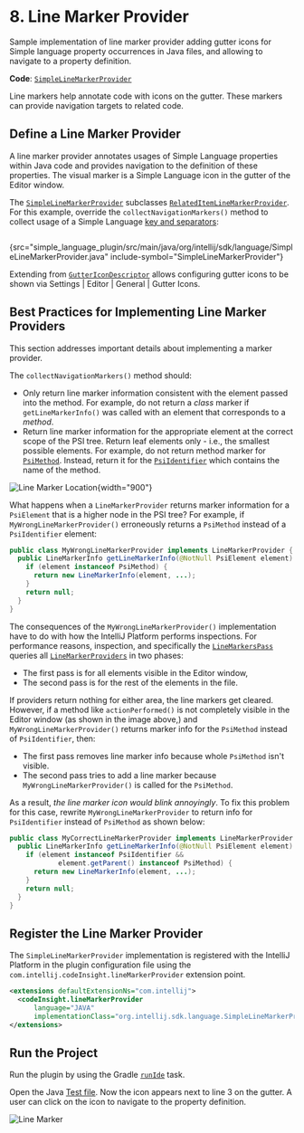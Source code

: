 # 8. Line Marker Provider

<!-- Copyright 2000-2023 JetBrains s.r.o. and contributors. Use of this source code is governed by the Apache 2.0 license. -->

<link-summary>Sample implementation of line marker provider adding gutter icons for Simple language property occurrences in Java files, and allowing to navigate to a property definition.</link-summary>

<tldr>

**Code**: [`SimpleLineMarkerProvider`](%gh-sdk-samples%/simple_language_plugin/src/main/java/org/intellij/sdk/language/SimpleLineMarkerProvider.java)

</tldr>

<include from="language_and_filetype.md" element-id="custom_language_tutorial_header"></include>

Line markers help annotate code with icons on the gutter.
These markers can provide navigation targets to related code.

## Define a Line Marker Provider

A line marker provider annotates usages of Simple Language properties within Java code and provides navigation to the definition of these properties.
The visual marker is a Simple Language icon in the gutter of the Editor window.

The [`SimpleLineMarkerProvider`](%gh-sdk-samples%/simple_language_plugin/src/main/java/org/intellij/sdk/language/SimpleLineMarkerProvider.java) subclasses [`RelatedItemLineMarkerProvider`](%gh-ic%/platform/lang-api/src/com/intellij/codeInsight/daemon/RelatedItemLineMarkerProvider.java).
For this example, override the `collectNavigationMarkers()` method to collect usage of a Simple Language [key and separators](language_and_filetype.md#define-the-language):

```java
```
{src="simple_language_plugin/src/main/java/org/intellij/sdk/language/SimpleLineMarkerProvider.java" include-symbol="SimpleLineMarkerProvider"}

Extending from [`GutterIconDescriptor`](%gh-ic%/platform/lang-api/src/com/intellij/codeInsight/daemon/GutterIconDescriptor.java) allows configuring gutter icons to be shown via <ui-path>Settings | Editor | General | Gutter Icons</ui-path>.

## Best Practices for Implementing Line Marker Providers

This section addresses important details about implementing a marker provider.

The `collectNavigationMarkers()` method should:
* Only return line marker information consistent with the element passed into the method.
  For example, do not return a _class_ marker if `getLineMarkerInfo()` was called with an element that corresponds to a _method_.
* Return line marker information for the appropriate element at the correct scope of the PSI tree.
  Return leaf elements only - i.e., the smallest possible elements.
  For example, do not return method marker for [`PsiMethod`](%gh-ic%/java/java-psi-api/src/com/intellij/psi/PsiMethod.java).
  Instead, return it for the [`PsiIdentifier`](%gh-ic%/java/java-psi-api/src/com/intellij/psi/PsiIdentifier.java) which contains the name of the method.

![Line Marker Location](line_marker_location.png){width="900"}

What happens when a `LineMarkerProvider` returns marker information for a `PsiElement` that is a higher node in the PSI tree?
For example, if `MyWrongLineMarkerProvider()` erroneously returns a `PsiMethod` instead of a `PsiIdentifier` element:

```java
public class MyWrongLineMarkerProvider implements LineMarkerProvider {
  public LineMarkerInfo getLineMarkerInfo(@NotNull PsiElement element) {
    if (element instanceof PsiMethod) {
      return new LineMarkerInfo(element, ...);
    }
    return null;
  }
}
```

The consequences of the `MyWrongLineMarkerProvider()` implementation have to do with how the IntelliJ Platform performs inspections.
For performance reasons, inspection, and specifically the [`LineMarkersPass`](%gh-ic%/platform/lang-impl/src/com/intellij/codeInsight/daemon/impl/LineMarkersPass.java) queries all [`LineMarkerProviders`](%gh-ic%/platform/lang-api/src/com/intellij/codeInsight/daemon/LineMarkerProviders.java) in two phases:
* The first pass is for all elements visible in the Editor window,
* The second pass is for the rest of the elements in the file.

If providers return nothing for either area, the line markers get cleared.
However, if a method like `actionPerformed()` is not completely visible in the Editor window (as shown in the image above,) and `MyWrongLineMarkerProvider()` returns marker info for the `PsiMethod` instead of `PsiIdentifier`, then:
* The first pass removes line marker info because whole `PsiMethod` isn't visible.
* The second pass tries to add a line marker because `MyWrongLineMarkerProvider()` is called for the `PsiMethod`.

As a result, _the line marker icon would blink annoyingly_.
To fix this problem for this case, rewrite `MyWrongLineMarkerProvider` to return info for `PsiIdentifier` instead of `PsiMethod` as shown below:

```java
public class MyCorrectLineMarkerProvider implements LineMarkerProvider {
  public LineMarkerInfo getLineMarkerInfo(@NotNull PsiElement element) {
    if (element instanceof PsiIdentifier &&
            element.getParent() instanceof PsiMethod) {
      return new LineMarkerInfo(element, ...);
    }
    return null;
  }
}
```

## Register the Line Marker Provider

The `SimpleLineMarkerProvider` implementation is registered with the IntelliJ Platform in the plugin configuration file using the `com.intellij.codeInsight.lineMarkerProvider` extension point.

```xml
<extensions defaultExtensionNs="com.intellij">
  <codeInsight.lineMarkerProvider
      language="JAVA"
      implementationClass="org.intellij.sdk.language.SimpleLineMarkerProvider"/>
</extensions>
```

## Run the Project

Run the plugin by using the Gradle [`runIde`](creating_plugin_project.md#running-a-plugin-with-the-runide-gradle-task) task.

Open the Java [Test file](annotator.md#run-the-project).
Now the icon appears next to line 3 on the gutter.
A user can click on the icon to navigate to the property definition.

![Line Marker](line_marker.png)
